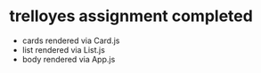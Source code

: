 # trelloyes assignment completed
* cards rendered via Card.js
* list rendered via List.js
* body rendered via App.js